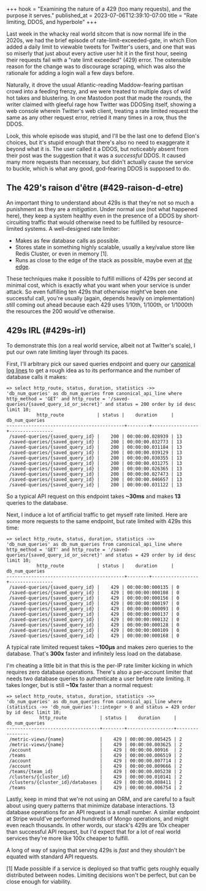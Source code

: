 +++
hook = "Examining the nature of a 429 (too many requests), and the purpose it serves."
published_at = 2023-07-06T12:39:10-07:00
title = "Rate limiting, DDOS, and hyperbole"
+++

Last week in the whacky real world sitcom that is now normal life in the 2020s, we had the brief episode of rate-limit-exceeded-gate, in which Elon added a daily limit to viewable tweets for Twitter's users, and one that was so miserly that just about every active user hit it in the first hour, seeing their requests fail with a "rate limit exceeded" (429) error. The ostensible reason for the change was to discourage scraping, which was also the rationale for adding a login wall a few days before.

Naturally, it drove the usual Atlantic-reading Maddow-fearing partisan crowd into a feeding frenzy, and we were treated to multiple days of wild hot takes and blustering. In one Mastodon post that made the rounds, the writer claimed with gleeful rage how Twitter was DDOSing itself, showing a web console wherein Twitter's web client, treating a rate limited request the same as any other request error, retried it many times in a row, thus the DDOS.

Look, this whole episode was stupid, and I'll be the last one to defend Elon's choices, but it's stupid enough that there's also no need to exaggerate it beyond what it is. The user called it a DDOS, but noticeably absent from their post was the suggestion that it was a _successful_ DDOS. It caused many more requests than necessary, but didn't actually cause the service to buckle, which is what any good, god-fearing DDOS is supposed to do.

## The 429's raison d'être (#429-raison-d-etre)

An important thing to understand about 429s is that they're not so much a punishment as they are a _mitigation_. Under normal use (not what happened here), they keep a system healthy even in the presence of a DDOS by short-circuiting traffic that would otherwise need to be fulfilled by resource-limited systems. A well-designed rate limiter:

* Makes as few database calls as possible.
* Stores state in something highly scalable, usually a key/value store like Redis Cluster, or even in memory [1].
* Runs as close to the edge of the stack as possible, maybe even at [_the_ edge](https://en.wikipedia.org/wiki/Edge_computing).

These techniques make it possible to fulfill millions of 429s per second at minimal cost, which is exactly what you want when your service is under attack. So even fulfilling ten 429s that otherwise might've been one successful call, you're usually (again, depends heavily on implementation) still coming out ahead because each 429 uses 1/10th, 1/100th, or 1/1000th the resources the 200 would've otherwise.

## 429s IRL (#429s-irl)

To demonstrate this (on a real world service, albeit not at Twitter's scale), I put our own rate limiting layer through its paces.

First, I'll arbitrary pick our saved queries endpoint and query our [canonical log lines](/canonical-log-lines) to get a rough idea as to its performance and the number of database calls it makes:

```
=> select http_route, status, duration, statistics ->> 'db_num_queries' as db_num_queries from canonical_api_line where http_method = 'GET' and http_route = '/saved-queries/{saved_query_id_or_secret}' and status = 200 order by id desc limit 10;
           http_route            | status |    duration     | db_num_queries
-------------------------------------------+--------+-----------------+----------------
 /saved-queries/{saved_query_id} |    200 | 00:00:00.028939 | 13
 /saved-queries/{saved_query_id} |    200 | 00:00:00.032773 | 13
 /saved-queries/{saved_query_id} |    200 | 00:00:00.031184 | 13
 /saved-queries/{saved_query_id} |    200 | 00:00:00.039129 | 13
 /saved-queries/{saved_query_id} |    200 | 00:00:00.030355 | 13
 /saved-queries/{saved_query_id} |    200 | 00:00:00.031275 | 13
 /saved-queries/{saved_query_id} |    200 | 00:00:00.026365 | 13
 /saved-queries/{saved_query_id} |    200 | 00:00:00.027473 | 13
 /saved-queries/{saved_query_id} |    200 | 00:00:00.046657 | 13
 /saved-queries/{saved_query_id} |    200 | 00:00:00.031122 | 13
```

So a typical API request on this endpoint takes **~30ms** and makes **13** queries to the database.

Next, I induce a lot of artificial traffic to get myself rate limited. Here are some more requests to the same endpoint, but rate limited with 429s this time:

```
=> select http_route, status, duration, statistics ->> 'db_num_queries' as db_num_queries from canonical_api_line where http_method = 'GET' and http_route = '/saved-queries/{saved_query_id_or_secret}' and status = 429 order by id desc limit 10;
           http_route            | status |    duration     | db_num_queries
-------------------------------------------+--------+-----------------+----------------
 /saved-queries/{saved_query_id} |    429 | 00:00:00:000135 | 0
 /saved-queries/{saved_query_id} |    429 | 00:00:00:000108 | 0
 /saved-queries/{saved_query_id} |    429 | 00:00:00:000156 | 0
 /saved-queries/{saved_query_id} |    429 | 00:00:00:000197 | 0
 /saved-queries/{saved_query_id} |    429 | 00:00:00:000093 | 0
 /saved-queries/{saved_query_id} |    429 | 00:00:00:000137 | 0
 /saved-queries/{saved_query_id} |    429 | 00:00:00:000132 | 0
 /saved-queries/{saved_query_id} |    429 | 00:00:00:000128 | 0
 /saved-queries/{saved_query_id} |    429 | 00:00:00:000109 | 0
 /saved-queries/{saved_query_id} |    429 | 00:00:00:000168 | 0
 ```

A typical rate limited request takes **~100µs** and makes zero queries to the database. That's **300x** faster and infinitely less load on the database.

I'm cheating a little bit in that this is the per-IP rate limiter kicking in which requires zero database operations. There's also a per-account limiter that needs two database queries to authenticate a user before rate limiting. It takes longer, but is still **~10x** faster than a normal request:

```
=> select http_route, status, duration, statistics ->> 'db_num_queries' as db_num_queries from canonical_api_line where (statistics ->> 'db_num_queries')::integer > 0 and status = 429 order by id desc limit 10;
            http_route            | status |    duration     | db_num_queries
----------------------------------+--------+-----------------+----------------
 /metric-views/{name}             |    429 | 00:00:00.005425 | 2
 /metric-views/{name}             |    429 | 00:00:00.003625 | 2
 /account                         |    429 | 00:00:00.00916  | 2
 /teams                           |    429 | 00:00:00.006519 | 2
 /account                         |    429 | 00:00:00.007714 | 2
 /account                         |    429 | 00:00:00.009666 | 2
 /teams/{team_id}                 |    429 | 00:00:00.005238 | 2
 /clusters/{cluster_id}           |    429 | 00:00:00.010141 | 2
 /clusters/{cluster_id}/databases |    429 | 00:00:00.008411 | 2
 /teams                           |    429 | 00:00:00.006754 | 2
```

Lastly, keep in mind that we're not using an ORM, and are careful to a fault about using query patterns that minimize database interactions. 13 database operations for an API request is a small number. A similar endpoint at Stripe would've performed hundreds of Mongo operations, and might even reach thousands. In other words, our stack's 429s are 10x cheaper than successful API request, but I'd expect that for a lot of real world services they're more like 100x cheaper to fulfill.

A long of way of saying that serving 429s is _fast_ and they shouldn't be equated with standard API requests.

[1] Made possible if a service is deployed so that traffic gets roughly equally distributed between nodes. Limiting decisions won't be perfect, but can be close enough for viability.